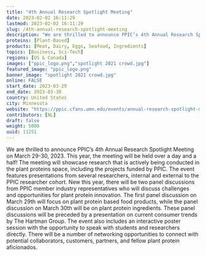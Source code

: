 ```yaml
---
title: "4th Annual Research Spotlight Meeting"
date: 2023-02-02 16:11:29
lastmod: 2023-02-02 16:11:29
slug: /4th-annual-research-spotlight-meeting
description: "We are thrilled to announce PPIC’s 4th Annual Research Spotlight Meeting on March 29-30, 2023. This year, the meeting will be held over a day and a half! The meeting will showcase research that is actively being conducted in the plant proteins space, including the projects funded by PPIC. The event features presentations from several researchers, internal and external to the PPIC researcher cohort. New this year, there will be two panel discussions from PPIC member industry representatives who will discuss challenges and opportunities for plant protein innovation."
proteins: [Plant-Based]
products: [Meat, Dairy, Eggs, Seafood, Ingredients]
topics: [Business, Sci-Tech]
regions: [US & Canada]
images: ["ppic_logo.png","spotlight 2021 crowd.jpg"]
featured_image: "ppic_logo.png"
banner_image: "spotlight 2021 crowd.jpg"
online: FALSE
start_date: 2023-03-29
end_date: 2023-03-30
country: United States
city: Minnesota
website: "https://ppic.cfans.umn.edu/events/annual-research-spotlight-meeting/4th-annual-research-spotlight-meeting"
contributors: [NL]
draft: false
weight: 5000
uuid: 11251
---
```

<p>We are thrilled to announce PPIC’s 4th Annual Research Spotlight Meeting on March 29-30, 2023. This year, the meeting will be held over a day and a half! The meeting will showcase research that is actively being conducted in the plant proteins space, including the projects funded by PPIC. The event features presentations from several researchers, internal and external to the PPIC researcher cohort. New this year, there will be two panel discussions from PPIC member industry representatives who will discuss challenges and opportunities for plant protein innovation. The first panel discussion on March 29th will focus on plant protein based food products, while the panel discussion on March 30th will be on plant protein ingredients. These panel discussions will be preceded by a presentation on current consumer trends by The Hartman Group. The event also includes an interactive poster session with the opportunity to speak with students and researchers directly. There will be a number of networking opportunities to connect with potential collaborators, customers, partners, and fellow plant protein aficionados.</p>

